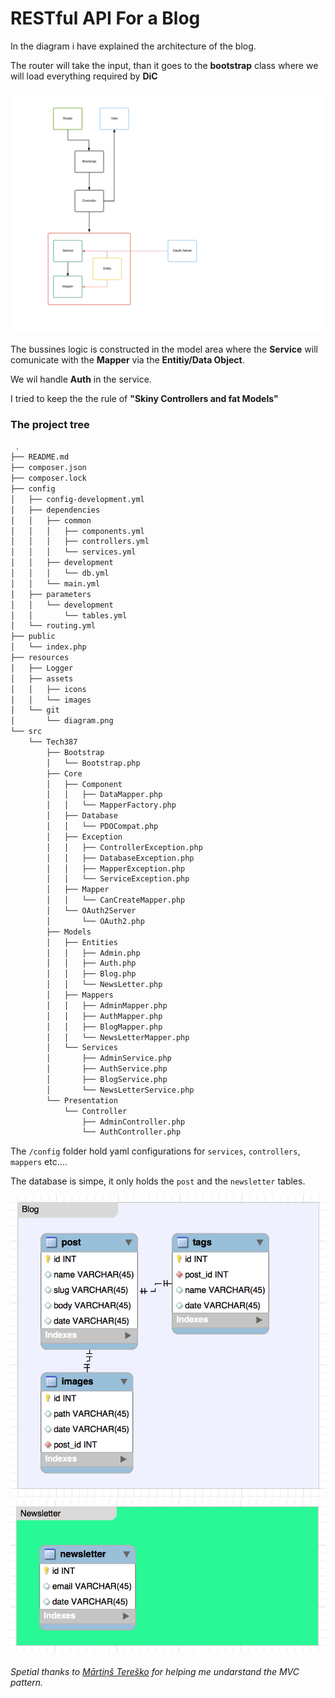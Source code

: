# RESTful API For a Blog

In the diagram i have explained the architecture of the blog.

The router will take the input, than it goes to the **bootstrap** class where we will load everything required by **DiC** 

![diagram](resources/git/diagram.png)

The bussines logic is constructed in the model area where the **Service** will comunicate with the **Mapper** via the **Entitiy/Data Object**.

We wil handle **Auth** in the service.

I tried to keep the the rule of **"Skiny Controllers and fat Models"**


### The project tree
```sh
 .
├── README.md
├── composer.json
├── composer.lock
├── config
│   ├── config-development.yml
│   ├── dependencies
│   │   ├── common
│   │   │   ├── components.yml
│   │   │   ├── controllers.yml
│   │   │   └── services.yml
│   │   ├── development
│   │   │   └── db.yml
│   │   └── main.yml
│   ├── parameters
│   │   └── development
│   │       └── tables.yml
│   └── routing.yml
├── public
│   └── index.php
├── resources
│   ├── Logger
│   ├── assets
│   │   ├── icons
│   │   └── images
│   └── git
│       └── diagram.png
└── src
    └── Tech387
        ├── Bootstrap
        │   └── Bootstrap.php
        ├── Core
        │   ├── Component
        │   │   ├── DataMapper.php
        │   │   └── MapperFactory.php
        │   ├── Database
        │   │   └── PDOCompat.php
        │   ├── Exception
        │   │   ├── ControllerException.php
        │   │   ├── DatabaseException.php
        │   │   ├── MapperException.php
        │   │   └── ServiceException.php
        │   ├── Mapper
        │   │   └── CanCreateMapper.php
        │   └── OAuth2Server
        │       └── OAuth2.php
        ├── Models
        │   ├── Entities
        │   │   ├── Admin.php
        │   │   ├── Auth.php
        │   │   ├── Blog.php
        │   │   └── NewsLetter.php
        │   ├── Mappers
        │   │   ├── AdminMapper.php
        │   │   ├── AuthMapper.php
        │   │   ├── BlogMapper.php
        │   │   └── NewsLetterMapper.php
        │   └── Services
        │       ├── AdminService.php
        │       ├── AuthService.php
        │       ├── BlogService.php
        │       └── NewsLetterService.php
        └── Presentation
            └── Controller
                ├── AdminController.php
                └── AuthController.php
```

The `/config` folder hold yaml configurations for `services`, `controllers`, `mappers` etc....


The database is simpe, it only holds the `post` and the `newsletter` tables.

![schema](resources/git/schema.png)
![schema1](resources/git/schema_1.png)

###### Spetial thanks to [Mārtiņš Tereško](https://github.com/teresko) for helping me undarstand the MVC pattern.


